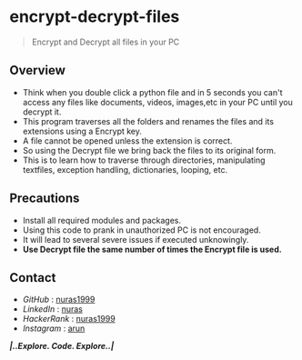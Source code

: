 # encrypt-decrypt-files
> Encrypt and Decrypt all files in your PC

## Overview
- Think when you double click a python file and in 5 seconds you can't access any files like documents, videos, images,etc in your PC until you decrypt it.
- This program traverses all the folders and renames the files and its extensions using a Encrypt key. 
- A file cannot be opened unless the extension is correct. 
- So using the Decrypt file we bring back the files to its original form.
- This is to learn how to traverse through directories, manipulating textfiles, exception handling, dictionaries, looping, etc.


## Precautions
* Install all required modules and packages.
* Using this code to prank in unauthorized PC is not encouraged.
* It will lead to several severe issues if executed unknowingly. 
* **Use Decrypt file the same number of times the Encrypt file is used.**


## Contact
* _GitHub_ : [nuras1999](https://www.github.com/nuras1999)
* _LinkedIn_ : [nuras](https://www.linkedin.com/in/nuras)
* _HackerRank_ : [nuras1999](https://www.hackerrank.com/nuras1999)
* _Instagram_ : [arun](https://www.instagram.com/arun___.___)


**_|..Explore. Code. Explore..|_**

